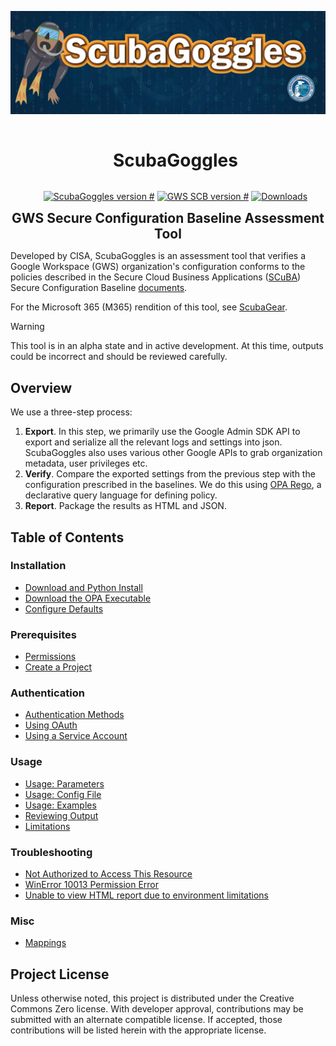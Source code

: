 ![ScubaGoggles Logo](https://github.com/cisagov/ScubaGoggles/raw/main/docs/images/ScubaGoggles%20GitHub%20Graphic%20v2.jpg)
<div align='center' style="margin:0;" id="user-content-toc">
  <ul>
    <h1 style="display: inline-block;">ScubaGoggles</h1>
  </ul>
  <ul>
        <a href="https://github.com/cisagov/ScubaGoggles/releases">
        <img src="https://img.shields.io/badge/ScubaGoggles-v0.5.0-%2385B065?labelColor=%23005288"  alt="ScubaGoggles version #"></a>
        <a href="https://github.com/cisagov/ScubaGoggles/tree/main/baselines">
        <img src="https://img.shields.io/badge/GWS_SCB-v0.5-%2385B065?labelColor=%23005288" alt="GWS SCB version #"></a>
        <a href="">
        <img src="https://img.shields.io/github/downloads/cisagov/ScubaGoggles/total.svg"  alt="Downloads"></a>
  </ul>
</div>
<h2 align='center' style="margin:0;">GWS Secure Configuration Baseline Assessment Tool </h2>

Developed by CISA, ScubaGoggles is an assessment tool that verifies a Google
Workspace (GWS) organization's configuration conforms to the policies
described in the Secure Cloud Business Applications
([SCuBA](https://cisa.gov/scuba)) Secure Configuration
Baseline [documents](https://github.com/cisagov/ScubaGoggles/blob/main/scubagoggles/baselines/README.md).

For the Microsoft 365 (M365) rendition of this tool, see [ScubaGear](https://github.com/cisagov/ScubaGear).

> [!WARNING]
> This tool is in an alpha state and in active development. At this time, outputs could be incorrect and should be reviewed carefully.

## Overview
We use a three-step process:
1. **Export**. In this step, we primarily use the Google Admin SDK API to export and serialize all the relevant logs and settings into json. ScubaGoggles also uses various other Google APIs to grab organization metadata, user privileges etc.
2. **Verify**. Compare the exported settings from the previous step with the configuration prescribed in the baselines. We do this using [OPA Rego](https://www.openpolicyagent.org/docs/latest/policy-language/#what-is-rego), a declarative query language for defining policy.
3. **Report**. Package the results as HTML and JSON.

## Table of Contents

### Installation

- [Download and Python Install](https://github.com/cisagov/ScubaGoggles/blob/main/docs/installation/DownloadAndInstall.md)
- [Download the OPA Executable](https://github.com/cisagov/ScubaGoggles/blob/main/docs/installation/OPA.md)
- [Configure Defaults](https://github.com/cisagov/ScubaGoggles/blob/main/docs/installation/Defaults.md)

### Prerequisites

- [Permissions](https://github.com/cisagov/ScubaGoggles/blob/main/docs/prerequisites/Prerequisites.md#permissions)
- [Create a Project](https://github.com/cisagov/ScubaGoggles/blob/main/docs/prerequisites/Prerequisites.md#create-a-project)

### Authentication
- [Authentication Methods](https://github.com/cisagov/ScubaGoggles/blob/main/docs/authentication/AuthenticationMethods.md)
- [Using OAuth](https://github.com/cisagov/ScubaGoggles/blob/main/docs/authentication/OAuth.md)
- [Using a Service Account](https://github.com/cisagov/ScubaGoggles/blob/main/docs/authentication/ServiceAccount.md)

### Usage

- [Usage: Parameters](https://github.com/cisagov/ScubaGoggles/blob/main/docs/usage/Parameters.md)
- [Usage: Config File](https://github.com/cisagov/ScubaGoggles/blob/main/docs/usage/Config.md)
- [Usage: Examples](https://github.com/cisagov/ScubaGoggles/blob/main/docs/usage/Examples.md)
- [Reviewing Output](https://github.com/cisagov/ScubaGoggles/blob/main/docs/usage/ReviewOutput.md)
- [Limitations](https://github.com/cisagov/ScubaGoggles/blob/main/docs/usage/Limitations.md)

### Troubleshooting
- [Not Authorized to Access This Resource](https://github.com/cisagov/ScubaGoggles/blob/main/docs/troubleshooting/Troubleshooting.md#not-authorized-to-access-this-resource)
- [WinError 10013 Permission Error](https://github.com/cisagov/ScubaGoggles/blob/main/docs/troubleshooting/Troubleshooting.md#windows--winerror-10013-permission-error)
- [Unable to view HTML report due to environment limitations](https://github.com/cisagov/ScubaGoggles/blob/main/docs/troubleshooting/Troubleshooting.md#unable-to-view-html-report-due-to-environment-limitations)

### Misc
- [Mappings](docs/misc/mappings.md)

## Project License
Unless otherwise noted, this project is distributed under the Creative
Commons Zero license. With developer approval, contributions may be
submitted with an alternate compatible license. If accepted, those
contributions will be listed herein with the appropriate license.
